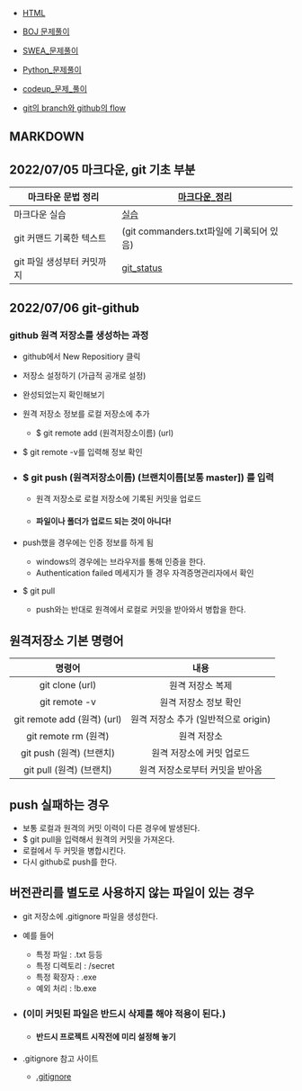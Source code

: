 * [HTML](./HTML)

* [BOJ 문제풀이](./BOJ)

* [SWEA_문제풀이](./SWEA)

* [Python_문제풀이](./python/)

* [codeup_문제_풀이](./codeup/)

* [git의 branch와 github의 flow](./0707.md)

## MARKDOWN

## 2022/07/05 마크다운, git 기초 부분

| 마크타운 문법 정리       | [마크다운_정리](./마크다운_정리.md)         |
| ---------------- | ------------------------------- |
| 마크다운 실습          | [실습](./Markdown_실습.md)          |
| git 커맨드 기록한 텍스트  | (git commanders.txt파일에 기록되어 있음) |
| git 파일 생성부터 커밋까지 | [git_status](./git_status.md)   |

## 2022/07/06 git-github

### github 원격 저장소를 생성하는 과정

- github에서 New Repositiory 클릭

- 저장소 설정하기 (가급적 공개로 설정)

- 완성되었는지 확인해보기

- 원격 저장소 정보를 로컬 저장소에 추가
  
  - $ git remote add (원격저장소이름) (url)
* $ git remote -v를 입력해 정보 확인

* ### $ git push (원격저장소이름) (브랜치이름[보통 master]) 를 입력
  
  - 원격 저장소로 로컬 저장소에 기록된 커밋을 업로드
  
  - #### 파일이나 폴더가 업로드 되는 것이 아니다!
- push했을 경우에는 인증 정보를 하게 됨
  
  - windows의 경우에는 브라우저를 통해 인증을 한다.
  - Authentication failed 메세지가 뜰 경우 자격증명관리자에서 확인

- $ git pull
  
  - push와는 반대로 원격에서 로컬로 커밋을 받아와서 병합을 한다.

## 원격저장소 기본 명령어

| 명령어                       | 내용                       |
|:-------------------------:|:------------------------:|
| git clone (url)           | 원격 저장소 복제                |
| git remote -v             | 원격 저장소 정보 확인             |
| git remote add (원격) (url) | 원격 저장소 추가 (일반적으로 origin) |
| git remote rm (원격)        | 원격 저장소                   |
| git push (원격) (브랜치)       | 원격 저장소에 커밋 업로드           |
| git pull (원격) (브랜치)       | 원격 저장소로부터 커밋을 받아옴        |

## push 실패하는 경우

- 보통 로컬과 원격의 커밋 이력이 다른 경우에 발생된다.
- $ git pull을 입력해서 원격의 커밋을 가져온다.
- 로컬에서 두 커밋을 병합시킨다.
- 다시 github로 push를 한다.

## 버전관리를 별도로 사용하지 않는 파일이 있는 경우

- git 저장소에 .gitignore 파일을 생성한다.

- 예를 들어
  
  - 특정 파일 : .txt 등등
  - 특정 디렉토리 : /secret
  - 특정 확장자 : .exe
  - 예외 처리 : !b.exe

- ### (**이미 커밋된 파일은 반드시 삭제를 해야 적용이 된다.**)
  
  - #### 반드시 프로젝트 시작전에 미리 설정해 놓기

- .gitignore 참고 사이트
  
  - [.gitignore](https://gitignore.io)
